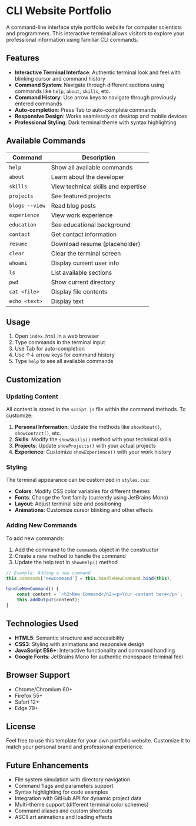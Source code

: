 # CLI Website Portfolio

A command-line interface style portfolio website for computer scientists and programmers. This interactive terminal allows visitors to explore your professional information using familiar CLI commands.

## Features

- **Interactive Terminal Interface**: Authentic terminal look and feel with blinking cursor and command history
- **Command System**: Navigate through different sections using commands like `help`, `about`, `skills`, etc.
- **Command History**: Use arrow keys to navigate through previously entered commands
- **Auto-completion**: Press Tab to auto-complete commands
- **Responsive Design**: Works seamlessly on desktop and mobile devices
- **Professional Styling**: Dark terminal theme with syntax highlighting

## Available Commands

| Command | Description |
|---------|-------------|
| `help` | Show all available commands |
| `about` | Learn about the developer |
| `skills` | View technical skills and expertise |
| `projects` | See featured projects |
| `blogs --view` | Read blog posts |
| `experience` | View work experience |
| `education` | See educational background |
| `contact` | Get contact information |
| `resume` | Download resume (placeholder) |
| `clear` | Clear the terminal screen |
| `whoami` | Display current user info |
| `ls` | List available sections |
| `pwd` | Show current directory |
| `cat <file>` | Display file contents |
| `echo <text>` | Display text |

## Usage

1. Open `index.html` in a web browser
2. Type commands in the terminal input
3. Use Tab for auto-completion
4. Use ↑↓ arrow keys for command history
5. Type `help` to see all available commands

## Customization

### Updating Content

All content is stored in the `script.js` file within the command methods. To customize:

1. **Personal Information**: Update the methods like `showAbout()`, `showContact()`, etc.
2. **Skills**: Modify the `showSkills()` method with your technical skills
3. **Projects**: Update `showProjects()` with your actual projects
4. **Experience**: Customize `showExperience()` with your work history

### Styling

The terminal appearance can be customized in `styles.css`:

- **Colors**: Modify CSS color variables for different themes
- **Fonts**: Change the font family (currently using JetBrains Mono)
- **Layout**: Adjust terminal size and positioning
- **Animations**: Customize cursor blinking and other effects

### Adding New Commands

To add new commands:

1. Add the command to the `commands` object in the constructor
2. Create a new method to handle the command
3. Update the help text in `showHelp()` method

```javascript
// Example: Adding a new command
this.commands['newcommand'] = this.handleNewCommand.bind(this);

handleNewCommand() {
    const content = `<h2>New Command</h2><p>Your content here</p>`;
    this.addOutput(content);
}
```

## Technologies Used

- **HTML5**: Semantic structure and accessibility
- **CSS3**: Styling with animations and responsive design
- **JavaScript ES6+**: Interactive functionality and command handling
- **Google Fonts**: JetBrains Mono for authentic monospace terminal feel

## Browser Support

- Chrome/Chromium 60+
- Firefox 55+
- Safari 12+
- Edge 79+

## License

Feel free to use this template for your own portfolio website. Customize it to match your personal brand and professional experience.

## Future Enhancements

- File system simulation with directory navigation
- Command flags and parameters support
- Syntax highlighting for code examples
- Integration with GitHub API for dynamic project data
- Multi-theme support (different terminal color schemes)
- Command aliases and custom shortcuts
- ASCII art animations and loading effects
